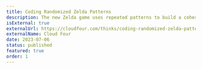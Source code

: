 ```yaml
---
title: Coding Randomized Zelda Patterns
description: The new Zelda game uses repeated patterns to build a cohesive world. Let's write code to generate these patterns and then print them with a robot!
isExternal: true
externalUrl: https://cloudfour.com/thinks/coding-randomized-zelda-patterns/
externalName: Cloud Four
date: 2023-07-06
status: published
featured: true
order: 1
---
```

